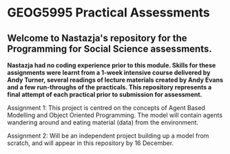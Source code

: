 # GEOG5995 Practical Assessments
## Welcome to Nastazja's repository for the Programming for Social Science assessments. 

**Nastazja had no coding experience prior to this module. Skills for these assignments were learnt from a 1-week intensive course delivered by Andy Turner, several readings of lecture materials created by Andy Evans and a few run-throughs of the practicals. This repository represents a final attempt of each practical prior to submission for assessment.**

Assignment 1: This project is centred on the concepts of Agent Based Modelling and Object Oriented Programming. The model will contain agents wandering around and eating material (data) from the environment. 

Assignment 2: Will be an independent project building up a model from scratch, and will appear in this repository by 16 December.
